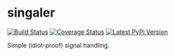 # singaler

[![Build Status](https://travis-ci.org/ypcrts/singaler.svg?branch=master)](https://travis-ci.org/ypcrts/singaler?branch=master)
[![Coverage Status](https://coveralls.io/repos/github/ypcrts/singaler/badge.svg?branch=master)](https://coveralls.io/github/ypcrts/singaler?branch=master)
[![Latest PyPi Version](https://img.shields.io/pypi/v/singaler.svg)](https://pypi.python.org/pypi/singaler)

Simple (idiot-proof) signal handling.
